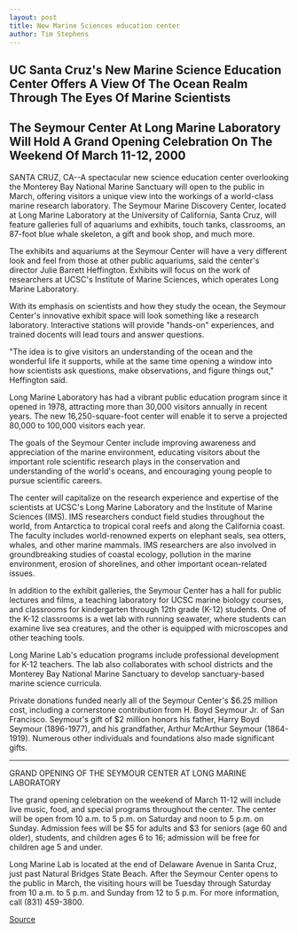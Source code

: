 ```yaml
---
layout: post
title: New Marine Sciences education center
author: Tim Stephens
---
```


## UC Santa Cruz's New Marine Science Education Center Offers A View Of The Ocean Realm Through The Eyes Of Marine Scientists

## The Seymour Center At Long Marine Laboratory Will Hold A Grand Opening Celebration On The Weekend Of March 11-12, 2000

SANTA CRUZ, CA--A spectacular new science education center overlooking the Monterey Bay National Marine Sanctuary will open to the public in March, offering visitors a unique view into the workings of a world-class marine research laboratory. The Seymour Marine Discovery Center, located at Long Marine Laboratory at the University of California, Santa Cruz, will feature galleries full of aquariums and exhibits, touch tanks, classrooms, an 87-foot blue whale skeleton, a gift and book shop, and much more.

The exhibits and aquariums at the Seymour Center will have a very different look and feel from those at other public aquariums, said the center's director Julie Barrett Heffington. Exhibits will focus on the work of researchers at UCSC's Institute of Marine Sciences, which operates Long Marine Laboratory.

With its emphasis on scientists and how they study the ocean, the Seymour Center's innovative exhibit space will look something like a research laboratory. Interactive stations will provide "hands-on" experiences, and trained docents will lead tours and answer questions.

"The idea is to give visitors an understanding of the ocean and the wonderful life it supports, while at the same time opening a window into how scientists ask questions, make observations, and figure things out," Heffington said.

Long Marine Laboratory has had a vibrant public education program since it opened in 1978, attracting more than 30,000 visitors annually in recent years. The new 16,250-square-foot center will enable it to serve a projected 80,000 to 100,000 visitors each year.

The goals of the Seymour Center include improving awareness and appreciation of the marine environment, educating visitors about the important role scientific research plays in the conservation and understanding of the world's oceans, and encouraging young people to pursue scientific careers.

The center will capitalize on the research experience and expertise of the scientists at UCSC's Long Marine Laboratory and the Institute of Marine Sciences (IMS). IMS researchers conduct field studies throughout the world, from Antarctica to tropical coral reefs and along the California coast. The faculty includes world-renowned experts on elephant seals, sea otters, whales, and other marine mammals. IMS researchers are also involved in groundbreaking studies of coastal ecology, pollution in the marine environment, erosion of shorelines, and other important ocean-related issues.

In addition to the exhibit galleries, the Seymour Center has a hall for public lectures and films, a teaching laboratory for UCSC marine biology courses, and classrooms for kindergarten through 12th grade (K-12) students. One of the K-12 classrooms is a wet lab with running seawater, where students can examine live sea creatures, and the other is equipped with microscopes and other teaching tools.

Long Marine Lab's education programs include professional development for K-12 teachers. The lab also collaborates with school districts and the Monterey Bay National Marine Sanctuary to develop sanctuary-based marine science curricula.

Private donations funded nearly all of the Seymour Center's $6.25 million cost, including a cornerstone contribution from H. Boyd Seymour Jr. of San Francisco. Seymour's gift of $2 million honors his father, Harry Boyd Seymour (1896-1977), and his grandfather, Arthur McArthur Seymour (1864-1919). Numerous other individuals and foundations also made significant gifts.

**********************

GRAND OPENING OF THE SEYMOUR CENTER AT LONG MARINE LABORATORY

The grand opening celebration on the weekend of March 11-12 will include live music, food, and special programs throughout the center. The center will be open from 10 a.m. to 5 p.m. on Saturday and noon to 5 p.m. on Sunday. Admission fees will be $5 for adults and $3 for seniors (age 60 and older), students, and children ages 6 to 16; admission will be free for children age 5 and under.

Long Marine Lab is located at the end of Delaware Avenue in Santa Cruz, just past Natural Bridges State Beach. After the Seymour Center opens to the public in March, the visiting hours will be Tuesday through Saturday from 10 a.m. to 5 p.m. and Sunday from 12 to 5 p.m. For more information, call (831) 459-3800.

[Source](http://www1.ucsc.edu/news_events/press_releases/archive/99-00/02-00/seymour_center.htm "Permalink to New Marine Sciences education center")